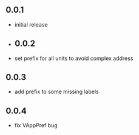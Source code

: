 ## 0.0.1
- initial release
- ## 0.0.2
- set prefix for all units to avoid complex address
## 0.0.3
- add prefix to some missing labels
## 0.0.4
- fix VAppPref bug
